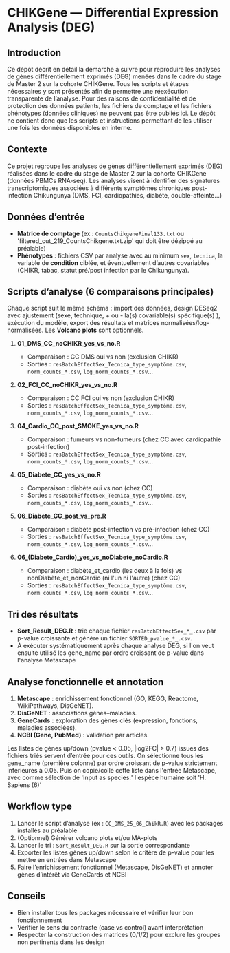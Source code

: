 # CHIKGene — Differential Expression Analysis (DEG)

## Introduction
Ce dépôt décrit en détail la démarche à suivre pour reproduire les analyses de gènes différentiellement exprimés (DEG) menées dans le cadre du stage de Master 2 sur la cohorte CHIKGene. Tous les scripts et étapes nécessaires y sont présentés afin de permettre une réexécution transparente de l’analyse.
Pour des raisons de confidentialité et de protection des données patients, les fichiers de comptage et les fichiers phénotypes (données cliniques) ne peuvent pas être publiés ici. Le dépôt ne contient donc que les scripts et instructions permettant de les utiliser une fois les données disponibles en interne.


## Contexte
Ce projet regroupe les analyses de gènes différentiellement exprimés (DEG) réalisées dans le cadre du stage de Master 2 sur la cohorte CHIKGene (données PBMCs RNA-seq). Les analyses visent à identifier des signatures transcriptomiques associées à différents symptômes chroniques post-infection Chikungunya (DMS, FCI, cardiopathies, diabète, double-atteinte...)


## Données d’entrée
- **Matrice de comptage** (ex : `CountsChikgeneFinal133.txt` ou 'filtered_cut_219_CountsChikgene.txt.zip' qui doit être dézippé au préalable)
- **Phénotypes** : fichiers CSV par analyse avec au minimum `sex`, `tecnica`, la variable de **condition** ciblée, et éventuellement d’autres covariables (CHIKR, tabac, statut pré/post infection par le Chikungunya).


## Scripts d’analyse (6 comparaisons principales)

Chaque script suit le même schéma : import des données, design DESeq2 avec ajustement (sexe, technique, + ou - la(s) covariable(s) spécifique(s) ), exécution du modèle, export des résultats et matrices normalisées/log-normalisées. Les **Volcano plots** sont optionnels.

1. **01_DMS_CC_noCHIKR_yes_vs_no.R**  
   - Comparaison : CC DMS oui vs non (exclusion CHIKR)
   - Sorties : `resBatchEffectSex_Tecnica_type_symptôme.csv`, `norm_counts_*.csv`, `log_norm_counts_*.csv`...

2. **02_FCI_CC_noCHIKR_yes_vs_no.R**  
   - Comparaison : CC FCI oui vs non (exclusion CHIKR)
   - Sorties : `resBatchEffectSex_Tecnica_type_symptôme.csv`, `norm_counts_*.csv`, `log_norm_counts_*.csv`...
     
3. **04_Cardio_CC_post_SMOKE_yes_vs_no.R**  
   - Comparaison : fumeurs vs non-fumeurs (chez CC avec cardiopathie post-infection)
   - Sorties : `resBatchEffectSex_Tecnica_type_symptôme.csv`, `norm_counts_*.csv`, `log_norm_counts_*.csv`...

4. **05_Diabete_CC_yes_vs_no.R**  
   - Comparaison : diabète oui vs non (chez CC)
   - Sorties : `resBatchEffectSex_Tecnica_type_symptôme.csv`, `norm_counts_*.csv`, `log_norm_counts_*.csv`...

5. **06_Diabete_CC_post_vs_pre.R**  
   - Comparaison : diabète post-infection vs pré-infection (chez CC)
   - Sorties : `resBatchEffectSex_Tecnica_type_symptôme.csv`, `norm_counts_*.csv`, `log_norm_counts_*.csv`...
  
6. **06_(Diabete_Cardio)_yes_vs_noDiabete_noCardio.R**  
   - Comparaison : diabète_et_cardio (les deux à la fois) vs nonDiabète_et_nonCardio (ni l'un ni l'autre) (chez CC)
   - Sorties : `resBatchEffectSex_Tecnica_type_symptôme.csv`, `norm_counts_*.csv`, `log_norm_counts_*.csv`...


## Tri des résultats
- **Sort_Result_DEG.R** : trie chaque fichier `resBatchEffectSex_*_.csv` par p-value croissante et génère un fichier `SORTED_pvalue_*_.csv`.
- À exécuter systématiquement après chaque analyse DEG, si l'on veut ensuite utilisé les gene_name par ordre croissant de p-value dans l'analyse Metascape


## Analyse fonctionnelle et annotation
1. **Metascape** : enrichissement fonctionnel (GO, KEGG, Reactome, WikiPathways, DisGeNET).
2. **DisGeNET** : associations gènes–maladies.
3. **GeneCards** : exploration des gènes clés (expression, fonctions, maladies associées).
4. **NCBI (Gene, PubMed)** : validation par articles.

Les listes de gènes up/down (pvalue < 0.05, |log2FC| > 0.7) issues des fichiers triés servent d’entrée pour ces outils. On sélectionne tous les gene_name (première colonne) par ordre croissant de p-value strictement inférieures à 0.05. Puis on copie/colle cette liste dans l'entrée Metascape, avec comme sélection de 'Input as species:' l'espèce humaine soit 'H. Sapiens (6)'


## Workflow type
1. Lancer le script d’analyse (ex : `CC_DMS_25_06_ChikR.R`) avec les packages installés au préalable
2. (Optionnel) Générer volcano plots et/ou MA-plots
3. Lancer le tri : `Sort_Result_DEG.R` sur la sortie correspondante
5. Exporter les listes gènes up/down selon le critère de p-value pour les mettre en entrées dans Metascape
6. Faire l’enrichissement fonctionnel (Metascape, DisGeNET) et annoter gènes d’intérêt via GeneCards et NCBI


## Conseils
- Bien installer tous les packages nécessaire et vérifier leur bon fonctionnement
- Vérifier le sens du contraste (case vs control) avant interprétation
- Respecter la construction des matrices (0/1/2) pour exclure les groupes non pertinents dans les design
